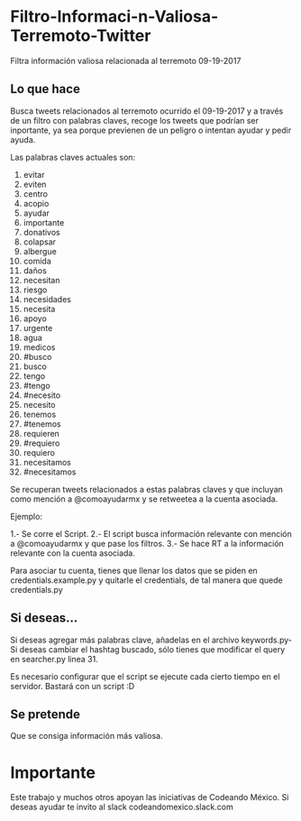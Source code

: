 # Filtro-Informaci-n-Valiosa-Terremoto-Twitter
Filtra información valiosa relacionada al terremoto 09-19-2017

## Lo que hace
Busca tweets relacionados al terremoto ocurrido el 09-19-2017 y a través de un filtro con palabras claves, recoge los
tweets que podrían ser inportante, ya sea porque previenen de un peligro o intentan ayudar y pedir ayuda.
 
Las palabras claves actuales son:
1. evitar
2. eviten
3. centro
4. acopio
5. ayudar
6. importante
7. donativos
8. colapsar
9. albergue
10. comida
11. daños
12. necesitan
13. riesgo
14. necesidades
15. necesita
16. apoyo
17. urgente
18. agua
19. medicos
20. #busco
21. busco
22. tengo
23. #tengo
24. #necesito
25. necesito
26. tenemos
27. #tenemos
28. requieren
29. #requiero
30. requiero
31. necesitamos
32. #necesitamos


Se recuperan tweets relacionados a estas palabras claves y que incluyan como mención a @comoayudarmx y se retweetea a la cuenta asociada.

Ejemplo:

1.- Se corre el Script.
2.- El script busca información relevante con mención a @comoayudarmx y que pase los filtros.
3.- Se hace RT a la información relevante con la cuenta asociada.

Para asociar tu cuenta, tienes que llenar los datos que se piden en credentials.example.py 
y quitarle el credentials, de tal manera que quede credentials.py


## Si deseas...

Si deseas agregar más palabras clave, añadelas en el archivo keywords.py-
Si deseas cambiar el hashtag buscado, sólo tienes que modificar el query en searcher.py linea 31.

Es necesario configurar que el script se ejecute cada cierto tiempo en el servidor. Bastará con un script :D

## Se pretende

Que se consiga información más valiosa.

# Importante

Este trabajo y muchos otros apoyan las iniciativas de Codeando México. Si deseas ayudar te invito al slack
codeandomexico.slack.com


